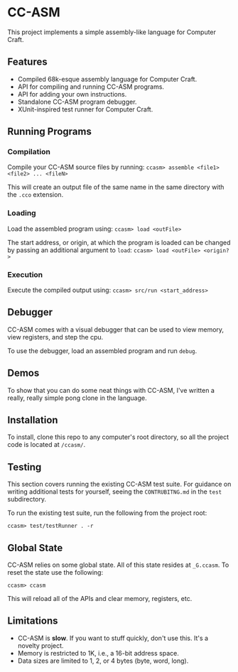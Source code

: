 # CC-ASM

This project implements a simple assembly-like language for Computer Craft.

## Features

* Compiled 68k-esque assembly language for Computer Craft.
* API for compiling and running CC-ASM programs.
* API for adding your own instructions.
* Standalone CC-ASM program debugger.
* XUnit-inspired test runner for Computer Craft.

## Running Programs

### Compilation
Compile your CC-ASM source files by running: `ccasm> assemble <file1> <file2> ... <fileN>`

This will create an output file of the same name in the same directory with
the `.cco` extension.

### Loading
Load the assembled program using: `ccasm> load <outFile>`

The start address, or origin, at which the program is loaded can be changed by
passing an additional argument to `load`: `ccasm> load <outFile> <origin?>`

### Execution
Execute the compiled output using: `ccasm> src/run <start_address>`

## Debugger

CC-ASM comes with a visual debugger that can be used to view memory, view registers,
and step the cpu.

To use the debugger, load an assembled program and run `debug`.

## Demos

To show that you can do some neat things with CC-ASM, I've written a really, really
simple pong clone in the language.

## Installation

To install, clone this repo to any computer's root directory, so all the project code
is located at `/ccasm/`.

## Testing
This section covers running the existing CC-ASM test suite. For guidance on writing
additional tests for yourself, seeing the `CONTRUBITNG.md` in the `test` subdirectory.

To run the existing test suite, run the following from the project root:

`ccasm> test/testRunner . -r`

## Global State
CC-ASM relies on some global state. All of this state resides at `_G.ccasm`. To reset the
state use the following:

`ccasm> ccasm`

This will reload all of the APIs and clear memory, registers, etc.

## Limitations

* CC-ASM is **slow**. If you want to stuff quickly, don't use this. It's a novelty project.
* Memory is restricted to 1K, i.e., a 16-bit address space.
* Data sizes are limited to 1, 2, or 4 bytes (byte, word, long).